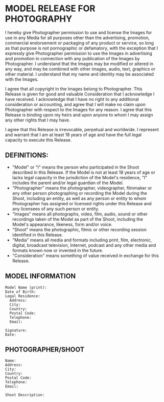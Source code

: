 MODEL RELEASE FOR PHOTOGRAPHY
=============================

I hereby give Photographer permission to use and license the Images for use in
any Media for all purposes other than the advertising, promotion, commercial
endorsement or packaging of any product or service, so long as that purpose is
not pornographic or defamatory, with the exception that I expressly give
Photographer permission to use the Images in advertising and promotion in
connection with any publication of the Images by Photographer. I understand
that the Images may be modified or altered in any way, and may be combined with
other images, audio, text, graphics or other material. I understand that my
name and identity may be associated with the Images.

I agree that all copyright in the Images belong to Photographer. This Release
is given for good and valuable Consideration that I acknowledge I have
received. I acknowledge that I have no right to any additional consideration or
accounting, and agree that I will make no claim upon Photographer with respect
to the Images for any reason. I agree that this Release is binding upon my
heirs and upon anyone to whom I may assign any other rights that I may have.

I agree that this Release is irrevocable, perpetual and worldwide. I represent
and warrant that I am at least 18 years of age and have the full legal capacity
to execute this Release.

## DEFINITIONS:

* "Model" or "I" means the person who participated in the Shoot described in
  this Release. If the Model is not at least 18 years of age or lacks legal
  capacity in the jurisdiction of the Model's residence, "I" includes the
  parent and/or legal guardian of the Model.
* "Photographer" means the photographer, videographer, filmmaker or any other
  person photographing or recording the Model during the Shoot, including an
  entity, as well as any person or entity to whom Photographer has assigned or
  licensed rights under this Release and any licensees of any such person or
  entity.
* "Images" means all photographs, video, film, audio, sound or other recordings
  taken of the Model as part of the Shoot, including the Model's appearance,
  likeness, form and/or voice.
* "Shoot" means the photographic, filmic or other recording session identified
  in this Release.
* "Media" means all media and formats including print, film, electronic,
  digital, broadcast television, Internet, podcast and any other media and
  formats known now or invented in the future.
* "Consideration" means something of value received in exchange for this Release.

## MODEL INFORMATION

    Model Name (print):
    Date of Birth:
    Legal Residence:
      Address:
      City:
      Country:
      Postal Code:
      Telephone:
      Email:

    Signature:
    Date:

## PHOTOGRAPHER/SHOOT

    Name:
    Address:
    City:
    Country:
    Postal Code:
    Telephone:
    Email:

    Shoot Description:
